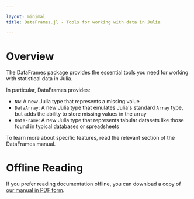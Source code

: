 ```yaml
---

layout: minimal
title: DataFrames.jl - Tools for working with data in Julia

---
```


# Overview

The DataFrames package provides the essential tools you need for working with statistical data in Julia.

In particular, DataFrames provides:

* `NA`: A new Julia type that represents a missing value
* `DataArray`: A new Julia type that emulates Julia's standard `Array` type, but adds the ability to store missing values in the array
* `DataFrame`: A new Julia type that represents tabular datasets like those found in typical databases or spreadsheets

To learn more about specific features, read the relevant section of the DataFrames manual.

# Offline Reading

If you prefer reading documentation offline, you can download a copy of [our manual in PDF form](http://harlanh.github.com/DataFrames.jl/downloads/manual.pdf).
